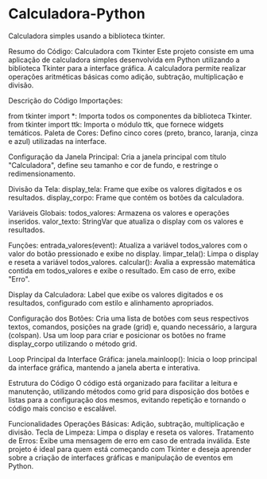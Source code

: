 # Calculadora-Python
Calculadora simples usando a biblioteca tkinter.

Resumo do Código: Calculadora com Tkinter
Este projeto consiste em uma aplicação de calculadora simples desenvolvida em Python utilizando a biblioteca Tkinter para a interface gráfica. A calculadora permite realizar operações aritméticas básicas como adição, subtração, multiplicação e divisão.

Descrição do Código
Importações:

from tkinter import *: Importa todos os componentes da biblioteca Tkinter.
from tkinter import ttk: Importa o módulo ttk, que fornece widgets temáticos.
Paleta de Cores:
Defino cinco cores (preto, branco, laranja, cinza e azul) utilizadas na interface.

Configuração da Janela Principal:
Cria a janela principal com título "Calculadora", define seu tamanho e cor de fundo, e restringe o redimensionamento.

Divisão da Tela:
display_tela: Frame que exibe os valores digitados e os resultados.
display_corpo: Frame que contém os botões da calculadora.

Variáveis Globais:
todos_valores: Armazena os valores e operações inseridos.
valor_texto: StringVar que atualiza o display com os valores e resultados.

Funções:
entrada_valores(event): Atualiza a variável todos_valores com o valor do botão pressionado e exibe no display.
limpar_tela(): Limpa o display e reseta a variável todos_valores.
calcular(): Avalia a expressão matemática contida em todos_valores e exibe o resultado. Em caso de erro, exibe "Erro".

Display da Calculadora:
Label que exibe os valores digitados e os resultados, configurado com estilo e alinhamento apropriados.

Configuração dos Botões:
Cria uma lista de botões com seus respectivos textos, comandos, posições na grade (grid) e, quando necessário, a largura (colspan).
Usa um loop para criar e posicionar os botões no frame display_corpo utilizando o método grid.

Loop Principal da Interface Gráfica:
janela.mainloop(): Inicia o loop principal da interface gráfica, mantendo a janela aberta e interativa.

Estrutura do Código
O código está organizado para facilitar a leitura e manutenção, utilizando métodos como grid para disposição dos botões e listas para a configuração dos mesmos, evitando repetição e tornando o código mais conciso e escalável.

Funcionalidades
Operações Básicas: Adição, subtração, multiplicação e divisão.
Tecla de Limpeza: Limpa o display e reseta os valores.
Tratamento de Erros: Exibe uma mensagem de erro em caso de entrada inválida.
Este projeto é ideal para quem está começando com Tkinter e deseja aprender sobre a criação de interfaces gráficas e manipulação de eventos em Python.

